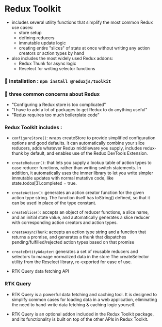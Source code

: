 # Redux Toolkit

- includes several utility functions that simplify the most common Redux use cases:
    - store setup
    - defining reducers
    - immutable update logic
    - creating entire "slices" of state at once without writing any action creators or action types by hand
- also includes the most widely used Redux addons: 
    - Redux Thunk for async logic
    - Reselect for writing selector functions

### 🔨 installation : `npm install @reduxjs/toolkit`

### 🎯 three common concerns about Redux
- "Configuring a Redux store is too complicated"
- "I have to add a lot of packages to get Redux to do anything useful"
- "Redux requires too much boilerplate code"

### Redux Toolkit includes :
- `configureStore()`: wraps createStore to provide simplified configuration options and good defaults. It can automatically combine your slice reducers, adds whatever Redux middleware you supply, includes redux-thunk by default, and enables use of the Redux DevTools Extension.

- `createReducer()`: that lets you supply a lookup table of action types to case reducer functions, rather than writing switch statements. In addition, it automatically uses the immer library to let you write simpler immutable updates with normal mutative code, like state.todos[3].completed = true.

- `createAction()`: generates an action creator function for the given action type string. The function itself has toString() defined, so that it can be used in place of the type constant.

- `createSlice()`: accepts an object of reducer functions, a slice name, and an initial state value, and automatically generates a slice reducer with corresponding action creators and action types.

- `createAsyncThunk`: accepts an action type string and a function that returns a promise, and generates a thunk that dispatches pending/fulfilled/rejected action types based on that promise

- `createEntityAdapter`: generates a set of reusable reducers and selectors to manage normalized data in the store
The createSelector utility from the Reselect library, re-exported for ease of use.

- RTK Query data fetching API

### RTK Query
- RTK Query is a powerful data fetching and caching tool. It is designed to simplify common cases for loading data in a web application, eliminating the need to hand-write data fetching & caching logic yourself.

- RTK Query is an optional addon included in the Redux Toolkit package, and its functionality is built on top of the other APIs in Redux Toolkit.



